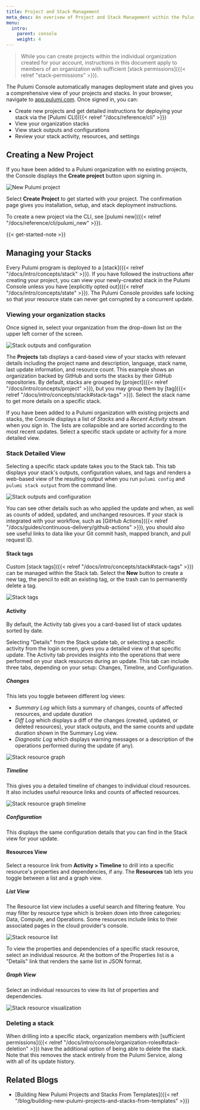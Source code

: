 ```yaml
---
title: Project and Stack Management
meta_desc: An overivew of Project and Stack Management within the Pulumi Cloud Service.
menu:
  intro:
    parent: console
    weight: 4
---
```


> While you can create projects within the individual organization created for your account, instructions in this document apply to members of an organization with sufficient [stack permissions]({{< relref "stack-permissions" >}}).

The Pulumi Console automatically manages deployment state and gives you a comprehensive view of your projects and stacks. In your browser, navigate to [app.pulumi.com](https://app.pulumi.com). Once signed in, you can:

* Create new projects and get detailed instructions for deploying your stack via the [Pulumi CLI]({{< relref "/docs/reference/cli" >}})
* View your organization stacks
* View stack outputs and configurations
* Review your stack activity, resources, and settings

## Creating a New Project

If you have been added to a Pulumi organization with no existing projects, the Console displays the **Create project** button upon signing in.

![New Pulumi project](/images/docs/reference/service/new-project.png)

Select **Create Project** to get started with your project. The confirmation page gives you installation, setup, and stack deployment instructions.

To create a new project via the CLI, see [pulumi new]({{< relref "/docs/reference/cli/pulumi_new" >}}).

{{< get-started-note >}}

## Managing your Stacks

Every Pulumi program is deployed to a [stack]({{< relref "/docs/intro/concepts/stack" >}}). If you have followed the instructions after creating your project, you can view your newly-created stack in the Pulumi Console unless you have [explicitly opted out]({{< relref "/docs/intro/concepts/state" >}}). The Pulumi Console provides safe locking so that your resource state can never get corrupted by a concurrent update.

### Viewing your organization stacks

Once signed in, select your organization from the drop-down list on the upper left corner of the screen.

![Stack outputs and configuration](/images/docs/reference/service/organization-stacks.png)

The **Projects** tab displays a card-based view of your stacks with relevant details including the project name and description, language, stack name, last update information, and resource count. This example shows an organization backed by GitHub and sorts the stacks by their GitHub repositories. By default, stacks are grouped by [project]({{< relref "/docs/intro/concepts/project" >}}), but you may group them by [tag]({{< relref "/docs/intro/concepts/stack#stack-tags" >}}). Select the stack name to get more details on a specific stack.

If you have been added to a Pulumi organization with existing projects and stacks, the Console displays a list of _Stacks_ and a _Recent Activity_ stream when you sign in. The lists are collapsible and are sorted according to the most recent updates. Select a specific stack update or activity for a more detailed view.

### Stack Detailed View

Selecting a specific stack update takes you to the Stack tab. This tab displays your stack's outputs, configuration values, and tags and renders a web-based view of the resulting output when you run `pulumi config` and `pulumi stack output` from the command line.

![Stack outputs and configuration](/images/docs/reference/service/stack-outputs-and-configuration.png)

You can see other details such as who applied the update and when, as well as counts of added, updated, and unchanged resources. If your stack is integrated with your workflow, such as [GitHub Actions]({{< relref "/docs/guides/continuous-delivery/github-actions" >}}), you should also see useful links to data like your Git commit hash, mapped branch, and pull request ID.

#### Stack tags

Custom [stack tags]({{< relref "/docs/intro/concepts/stack#stack-tags" >}}) can be managed within the Stack tab. Select the **New** button to create a new tag, the pencil to edit an existing tag, or the trash can to permanently delete a tag.

![Stack tags](/images/docs/reference/service/stack-tags.png)

#### Activity

By default, the Activity tab gives you a card-based list of stack updates sorted by date.

Selecting "Details" from the Stack update tab, or selecting a specific activity from the login screen, gives you a detailed view of that specific update. The Activity tab provides insights into the operations that were performed on your stack resources during an update. This tab can include three tabs, depending on your setup: Changes, Timeline, and Configuration.

##### Changes

This lets you toggle between different log views:

* _Summary Log_ which lists a summary of changes, counts of affected resources, and update duration
* _Diff Log_ which displays a diff of the changes (created, updated, or deleted resources), your stack outputs, and the same counts and update duration shown in the Summary Log view.
* _Diagnostic Log_ which displays warning messages or a description of the operations performed during the update (if any).

![Stack resource graph](/images/docs/reference/service/resource-changes.png)

##### Timeline

This gives you a detailed timeline of changes to individual cloud resources. It also includes useful resource links and counts of affected resources.

![Stack resource graph timeline](/images/docs/reference/service/timeline.png)

##### Configuration

This displays the same configuration details that you can find in the Stack view for your update.

#### Resources View

Select a resource link from **Activity > Timeline** to drill into a specific resource's properties and dependencies, if any. The **Resources** tab lets you toggle between a list and a graph view.

##### List View

The Resource list view includes a useful search and filtering feature. You may filter by resource type which is broken down into three categories: Data, Compute, and Operations. Some resources include links to their associated pages in the cloud provider's console.

![Stack resource list](/images/docs/reference/service/stack-resource-list.png)

To view the properties and dependencies of a specific stack resource, select an individual resource. At the bottom of the Properties list is a "Details" link that renders the same list in JSON format.

##### Graph View

Select an individual resources to view its list of properties and dependencies.

![Stack resource visualization](/images/docs/reference/service/stack-resource-visualization.png)

### Deleting a stack

When drilling into a specific stack, organization members with [sufficient permissions]({{< relref "/docs/intro/console/organization-roles#stack-deletion" >}}) have the additional option of being able to delete the stack. Note that this removes the stack entirely from the Pulumi Service, along with all of its update history.

## Related Blogs

* [Building New Pulumi Projects and Stacks From Templates]({{< ref "/blog/building-new-pulumi-projects-and-stacks-from-templates" >}})
